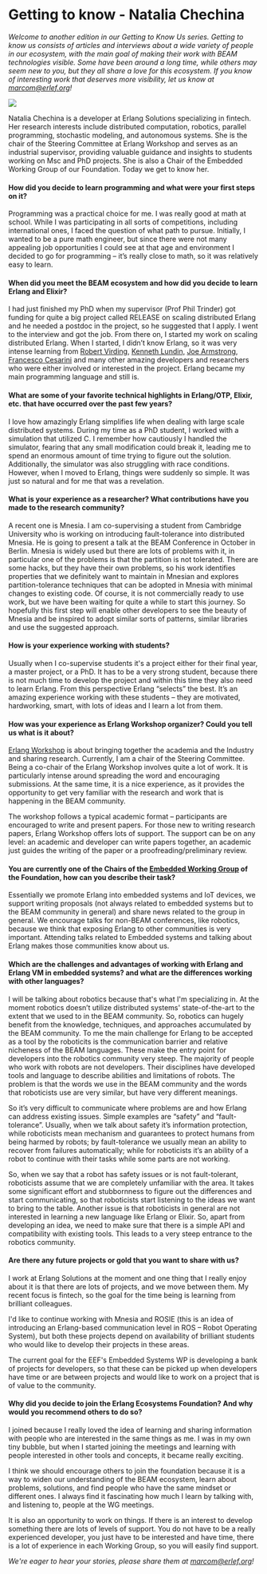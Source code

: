 #  Getting to know - Natalia Chechina

*Welcome to another edition in our Getting to Know Us series. Getting to know us consists of articles and interviews about a wide variety of people in our ecosystem, with the main goal of making their work with BEAM technologies visible. Some have been around a long time, while others may seem new to you, but they all share a love for this ecosystem. If you know of interesting work that deserves more visibility, let us know at marcom@erlef.org!*

![](https://github.com/erlef/marcom-docs/blob/124977b3ff4b015f8d45b5c15df023be84b2b59f/GTKU/NataliaChechina%20image.jpg)

Natalia Chechina is a developer at Erlang Solutions specializing in fintech.  Her research interests include distributed computation, robotics, parallel programming, stochastic modeling, and autonomous systems. She is the chair of the Steering Committee at Erlang Workshop and serves as an industrial supervisor, providing valuable guidance and insights to students working on Msc and PhD projects.  She is also a Chair of the Embedded Working Group of our Foundation. Today we get to know her.

#### How did you decide to learn programming and what were your first steps on it?

Programming was a practical choice for me. I was really good at math at school. While I was participating in all sorts of competitions, including international ones, I faced the question of what path to pursue. Initially, I wanted to be a pure math engineer, but since there were not many appealing job opportunities I could see at that age and environment I decided to go for programming – it’s really close to math, so it was relatively easy to learn.

#### When did you meet the BEAM ecosystem and how did you decide to learn Erlang and Elixir?

I had just finished my PhD when my supervisor (Prof Phil Trinder) got funding for quite a big project called RELEASE on scaling distributed Erlang and he needed a postdoc in the project, so he suggested that I apply. I went to the interview and got the job. From there on, I started my work on scaling distributed Erlang. When I started, I didn’t know Erlang, so it was very intense learning from [Robert Virding](https://github.com/rvirding "Robert Virding"), [Kenneth Lundin,](https://github.com/KennethL "Kenneth Lundin,") [Joe Armstrong](https://github.com/joearms "Joe Armstrong"), [Francesco Cesarini](https://github.com/francescoc "Francesco Cesarini") and many other amazing developers and researchers who were either involved or interested in the project. Erlang became my main programming language and still is.

#### What are some of your favorite technical highlights in Erlang/OTP, Elixir, etc. that have occurred over the past few years? 

I love how amazingly Erlang simplifies life when dealing with large scale distributed systems. During my time as a PhD student, I worked with a simulation that utilized C. I remember how cautiously I handled the simulator, fearing that any small modification could break it, leading me to spend an enormous amount of time trying to figure out the solution. Additionally, the simulator was also struggling with race conditions. However, when I moved to Erlang, things were suddenly so simple. It was just so natural and for me that was a revelation.

#### What is your experience as a researcher? What contributions have you made to the research community?

A recent one is Mnesia. I am co-supervising a student from Cambridge University who is working on introducing fault-tolerance into distributed Mnesia. He is going to present a talk at the BEAM Conference in October in Berlin. Mnesia is widely used but there are lots of problems with it, in particular one of the problems is that the partition is not tolerated. There are some hacks, but they have their own problems, so his work identifies properties that we definitely want to maintain in Mnesian and explores partition-tolerance techniques that can be adopted in Mnesia with minimal changes to existing code. Of course, it is not commercially ready to use work, but we have been waiting for quite a while to start this journey. So hopefully this first step will enable other developers to see the beauty of Mnesia and be inspired to adopt similar sorts of patterns, similar libraries and use the suggested approach. 

#### How is your experience working with students? 

Usually when I co-supervise students it's a project either for their final year, a master project, or a PhD. It has to be a very strong student, because there is not much time to develop the project and within this time they also need to learn Erlang. From this perspective Erlang “selects” the best. It’s an amazing experience working with these students – they are motivated, hardworking, smart, with lots of ideas and I learn a lot from them.

#### How was your experience as Erlang Workshop organizer? Could you tell us what is it about? 

[Erlang Workshop](https://www.erlang.org/community/workshops "Erlang Workshop") is about bringing together the academia and the Industry and sharing research. Currently, I am a chair of the Steering Committee. Being a co-chair of the Erlang Workshop involves quite a lot of work. It is particularly intense around spreading the word and encouraging submissions. At the same time, it is a nice experience, as it provides the opportunity to get very familiar with the research and work that is happening in the BEAM community. 

The workshop follows a typical academic format – participants are encouraged to write and present papers. For those new to writing research papers, Erlang Workshop offers lots of support. The support can be on any level: an academic and developer can write papers together, an academic just guides the writing of the paper or a proofreading/preliminary review.

#### You are currently one of the Chairs of the [Embedded Working Group](https://erlef.org/wg/embedded "Embedded Working Group") of the Foundation, how can you describe their task?

Essentially we promote Erlang into embedded systems and IoT devices, we support writing proposals (not always related to embedded systems but to the BEAM community in general) and share news related to the group in general. We encourage talks for non-BEAM conferences, like robotics, because we think that exposing Erlang to other communities is very important. Attending talks related to Embedded systems and talking about Erlang makes those communities know about us. 

#### Which are the challenges and advantages of working with Erlang and Erlang VM in embedded systems? and what are the differences working with other languages?

I will be talking about robotics because that's what I'm specializing in. At the moment robotics doesn’t utilize distributed systems' state-of-the-art to the extent that we used to in the BEAM community. So, robotics can hugely benefit from the knowledge, techniques, and approaches accumulated by the BEAM community. To me the main challenge for Erlang to be accepted as a tool by the roboticits is the communication barrier and relative nicheness of the BEAM languages. These make the entry point for developers into the robotics community very steep. The majority of people who work with robots are not developers. Their disciplines have developed tools and language to describe abilities and limitations of robots. The problem is that the words we use in the BEAM community and the words that roboticists use are very similar, but have very different meanings. 

So it’s very difficult to communicate where problems are and how Erlang can address existing issues. Simple examples are “safety” and “fault-tolerance”. Usually, when we talk about safety it’s information protection, while roboticists mean mechanism and guarantees to protect humans from being harmed by robots; by fault-tolerance we usually mean an ability to recover from failures automatically; while for roboticists it’s an ability of a robot to continue with their tasks while some parts are not working. 

So, when we say that a robot has safety issues or is not fault-tolerant, roboticists assume that we are completely unfamiliar with the area. It takes some significant effort and stubbornness to figure out the differences and start communicating, so that roboticists start listening to the ideas we want to bring to the table. Another issue is that roboticists in general are not interested in learning a new language like Erlang or Elixir. So, apart from developing an idea, we need to make sure that there is a simple API and compatibility with existing tools. This leads to a very steep entrance to the robotics community. 

#### Are there any future projects or gold that you want to share with us?

I work at Erlang Solutions at the moment and one thing that I really enjoy about it is that there are lots of projects, and we move between them. My recent focus is fintech, so the goal for the time being is learning from brilliant colleagues.

I'd like to continue working with Mnesia and ROSIE (this is an idea of introducing an Erlang-based communication level in ROS – Robot Operating System), but both these projects depend on availability of brilliant students who would like to develop their projects in these areas.

The current goal for the EEF's Embedded Systems WP is developing a bank of projects for developers, so that these can be picked up when developers have time or are between projects and would like to work on a project that is of value to the community.

#### Why did you decide to join the Erlang Ecosystems Foundation? And why would you recommend others to do so?

I joined because I really loved the idea of learning and sharing information with people who are interested in the same things as me. I was in my own tiny bubble, but when I started joining the meetings and learning with people interested in other tools and concepts, it became really exciting. 

I think we should encourage others to join the foundation because it is a way to widen our understanding of the BEAM ecosystem, learn about problems, solutions, and find people who have the same mindset or different ones. I always find it fascinating how much I learn by talking with, and listening to, people at the WG meetings.

It is also an opportunity to work on things. If there is an interest to develop something there are lots of levels of support. You do not have to be a really experienced developer, you just have to be interested and have time, there is a lot of experience in each Working Group, so you will easily find support. 

*We're eager to hear your stories, please share them at marcom@erlef.org!*
